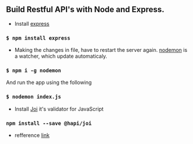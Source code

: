 ## Build Restful API's with Node and Express.

- Install [express](https://www.npmjs.com/package/express)

### `$ npm install express`

- Making the changes in file, have to restart the server again.
  [nodemon](https://www.npmjs.com/package/nodemon) is a watcher, which update automaticaly.

### `$ npm i -g nodemon`

And run the app using the following

### `$ nodemon index.js`

- Install [Joi](https://www.npmjs.com/package/@hapi/joi) it's validator for JavaScript

### `npm install --save @hapi/joi`

- refference [link](https://www.youtube.com/watch?v=pKd0Rpw7O48)
